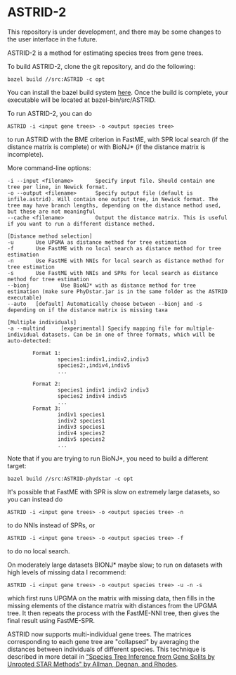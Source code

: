 # ASTRID-2

This repository is under development, and there may be some changes to the user interface in the future.


ASTRID-2 is a method for estimating species trees from gene trees. 

To build ASTRID-2, clone the git repository, and do the following:

    bazel build //src:ASTRID -c opt

You can install the bazel build system [here](http://bazel.build). Once the build is complete, your executable will be located at bazel-bin/src/ASTRID.
   
To run ASTRID-2, you can do

    ASTRID -i <input gene trees> -o <output species tree>
    
to run ASTRID with the BME criterion in FastME, with SPR local search (if the distance matrix is complete) or with BioNJ* (if the distance matrix is incomplete).

More command-line options:

    -i --input <filename>       Specify input file. Should contain one tree per line, in Newick format.
    -o --output <filename>      Specify output file (default is infile.astrid). Will contain one output tree, in Newick format. The tree may have branch lengths, depending on the distance method used, but these are not meaningful
    --cache <filename>          Output the distance matrix. This is useful if you want to run a different distance method.  

    [Distance method selection]
    -u       Use UPGMA as distance method for tree estimation
    -f       Use FastME with no local search as distance method for tree estimation
    -n       Use FastME with NNIs for local search as distance method for tree estimation
    -s       Use FastME with NNIs and SPRs for local search as distance method for tree estimation
    --bionj          Use BioNJ* with as distance method for tree estimation (make sure PhyDstar.jar is in the same folder as the ASTRID executable)
    --auto   [default] Automatically choose between --bionj and -s depending on if the distance matrix is missing taxa

    [Multiple individuals]
    -a --multind     [experimental] Specify mapping file for multiple-individual datasets. Can be in one of three formats, which will be auto-detected:

            Format 1:
                    species1:indiv1,indiv2,indiv3
                    species2:,indiv4,indiv5
                    ...

            Format 2:
                    species1 indiv1 indiv2 indiv3
                    species2 indiv4 indiv5
                    ...
            Format 3:
                    indiv1 species1
                    indiv2 species1
                    indiv3 species1
                    indiv4 species2
                    indiv5 species2
                    ...



Note that if you are trying to run BioNJ*, you need to build a different target:

    bazel build //src:ASTRID-phydstar -c opt

It's possible that FastME with SPR is slow on extremely large datasets, so you can instead do 

    ASTRID -i <input gene trees> -o <output species tree> -n
    
to do NNIs instead of SPRs, or 

    ASTRID -i <input gene trees> -o <output species tree> -f
    
to do no local search. 

On moderately large datasets BIONJ* maybe slow; to run on datasets with high levels of missing data I recommend:

    ASTRID -i <input gene trees> -o <output species tree> -u -n -s
    
which first runs UPGMA on the matrix with missing data, then fills in the missing elements of the distance matrix with distances from the UPGMA tree.
It then repeats the process with the FastME-NNI tree, then gives the final result using FastME-SPR.

ASTRID now supports multi-individual gene trees. The matrices corresponding to each gene tree are "collapsed" by averaging the distances between individuals of different species. This technique is described in more detail in ["Species Tree Inference from Gene Splits by Unrooted STAR Methods" by Allman, Degnan, and Rhodes](https://www.ncbi.nlm.nih.gov/pmc/articles/PMC5388605/). 

